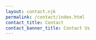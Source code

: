 ```yaml
---
layout: contact.njk
permalink: /contact/index.html
contact_title: Contact
contact_banner_title: Contact Us
---
```

